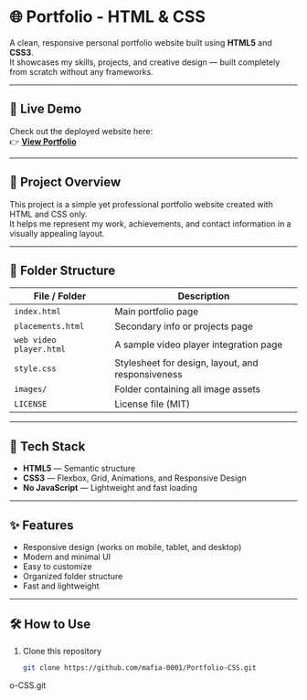 # 🌐 Portfolio - HTML & CSS

A clean, responsive personal portfolio website built using **HTML5** and **CSS3**.  
It showcases my skills, projects, and creative design — built completely from scratch without any frameworks.

---

## 🔗 Live Demo
Check out the deployed website here:  
👉 **[View Portfolio](https://mafia-0001.github.io/Portfolio-CSS/)**  

---

## 🚀 Project Overview
This project is a simple yet professional portfolio website created with HTML and CSS only.  
It helps me represent my work, achievements, and contact information in a visually appealing layout.

---

## 📁 Folder Structure
| File / Folder | Description |
|----------------|-------------|
| `index.html` | Main portfolio page |
| `placements.html` | Secondary info or projects page |
| `web video player.html` | A sample video player integration page |
| `style.css` | Stylesheet for design, layout, and responsiveness |
| `images/` | Folder containing all image assets |
| `LICENSE` | License file (MIT) |

---

## 🧰 Tech Stack
- **HTML5** — Semantic structure  
- **CSS3** — Flexbox, Grid, Animations, and Responsive Design  
- **No JavaScript** — Lightweight and fast loading  

---

## ✨ Features
- Responsive design (works on mobile, tablet, and desktop)
- Modern and minimal UI
- Easy to customize
- Organized folder structure
- Fast and lightweight

---

## 🛠️ How to Use
1. Clone this repository  
   ```bash
   git clone https://github.com/mafia-0001/Portfolio-CSS.git
o-CSS.git
